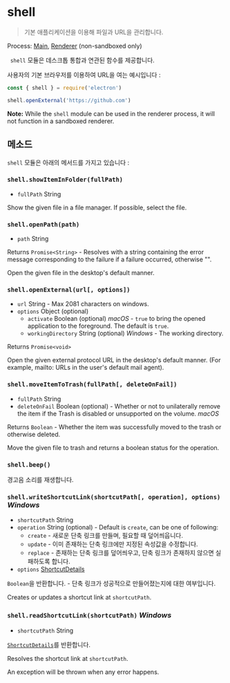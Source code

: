 # shell

> 기본 애플리케이션을 이용해 파일과 URL을 관리합니다.

Process: [Main](../glossary.md#main-process), [Renderer](../glossary.md#renderer-process) (non-sandboxed only)

` shell` 모듈은 데스크톱 통합과 연관된 함수를 제공합니다.

사용자의 기본 브라우저를 이용하여 URL을 여는 예시입니다 :

```javascript
const { shell } = require('electron')

shell.openExternal('https://github.com')
```

**Note:** While the `shell` module can be used in the renderer process, it will not function in a sandboxed renderer.

## 메소드

`shell` 모듈은 아래의 메서드를 가지고 있습니다 :

### `shell.showItemInFolder(fullPath)`

* `fullPath` String

Show the given file in a file manager. If possible, select the file.

### `shell.openPath(path)`

* `path` String

Returns `Promise<String>` - Resolves with a string containing the error message corresponding to the failure if a failure occurred, otherwise "".

Open the given file in the desktop's default manner.

### `shell.openExternal(url[, options])`

* `url` String - Max 2081 characters on windows.
* `options` Object (optional)
  * `activate` Boolean (optional) _macOS_ - `true` to bring the opened application to the foreground. The default is `true`.
  * `workingDirectory` String (optional) _Windows_ - The working directory.

Returns `Promise<void>`

Open the given external protocol URL in the desktop's default manner. (For example, mailto: URLs in the user's default mail agent).

### `shell.moveItemToTrash(fullPath[, deleteOnFail])`

* `fullPath` String
* `deleteOnFail` Boolean (optional) - Whether or not to unilaterally remove the item if the Trash is disabled or unsupported on the volume. _macOS_

Returns `Boolean` - Whether the item was successfully moved to the trash or otherwise deleted.

Move the given file to trash and returns a boolean status for the operation.

### `shell.beep()`

경고음 소리를 재생합니다.

### `shell.writeShortcutLink(shortcutPath[, operation], options)` _Windows_

* `shortcutPath` String
* `operation` String (optional) - Default is `create`, can be one of following:
  * `create` - 새로운 단축 링크를 만들며, 필요할 때 덮어씌웁니다.
  * `update` - 이미 존재하는 단축 링크에만 지정된 속성값을 수정합니다.
  * `replace` - 존재하는 단축 링크를 덮어씌우고, 단축 링크가 존재하지 않으면 실패하도록 합니다.
* `options` [ShortcutDetails](structures/shortcut-details.md)

`Boolean`을 반환합니다. - 단축 링크가 성공적으로 만들어졌는지에 대한 여부입니다.

Creates or updates a shortcut link at `shortcutPath`.

### `shell.readShortcutLink(shortcutPath)` _Windows_

* `shortcutPath` String

[`ShortcutDetails`](structures/shortcut-details.md)를 반환합니다.

Resolves the shortcut link at `shortcutPath`.

An exception will be thrown when any error happens.
